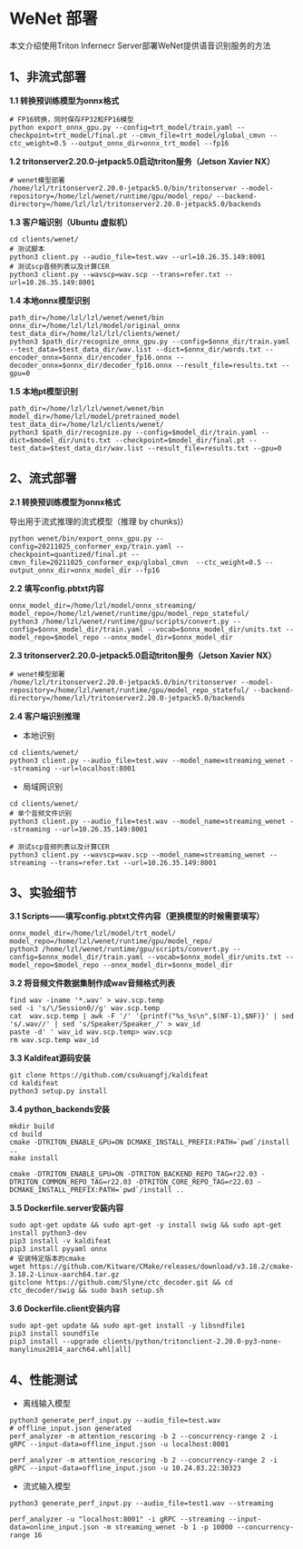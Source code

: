 # WeNet 部署

本文介绍使用Triton Infernecr Server部署WeNet提供语音识别服务的方法

## 1、非流式部署

**1.1 转换预训练模型为onnx格式**

```
# FP16转换，同时保存FP32和FP16模型
python export_onnx_gpu.py --config=trt_model/train.yaml --checkpoint=trt_model/final.pt --cmvn_file=trt_model/global_cmvn --ctc_weight=0.5 --output_onnx_dir=onnx_trt_model --fp16
```

**1.2 tritonserver2.20.0-jetpack5.0启动triton服务（Jetson Xavier NX）**

```
# wenet模型部署
/home/lzl/tritonserver2.20.0-jetpack5.0/bin/tritonserver --model-repository=/home/lzl/wenet/runtime/gpu/model_repo/ --backend-directory=/home/lzl/lzl/tritonserver2.20.0-jetpack5.0/backends
```

**1.3 客户端识别（Ubuntu 虚拟机）**

```
cd clients/wenet/
# 测试脚本
python3 client.py --audio_file=test.wav --url=10.26.35.149:8001
# 测试scp音频列表以及计算CER
python3 client.py --wavscp=wav.scp --trans=refer.txt --url=10.26.35.149:8001
```

**1.4	本地onnx模型识别**

```
path_dir=/home/lzl/lzl/wenet/wenet/bin
onnx_dir=/home/lzl/lzl/model/original_onnx
test_data_dir=/home/lzl/lzl/clients/wenet/
python3 $path_dir/recognize_onnx_gpu.py --config=$onnx_dir/train.yaml --test_data=$test_data_dir/wav.list --dict=$onnx_dir/words.txt --encoder_onnx=$onnx_dir/encoder_fp16.onnx --decoder_onnx=$onnx_dir/decoder_fp16.onnx --result_file=results.txt --gpu=0
```

**1.5	本地pt模型识别**

```
path_dir=/home/lzl/lzl/wenet/wenet/bin
model_dir=/home/lzl/model/pretrained_model
test_data_dir=/home/lzl/clients/wenet/
python3 $path_dir/recognize.py --config=$model_dir/train.yaml --dict=$model_dir/units.txt --checkpoint=$model_dir/final.pt --test_data=$test_data_dir/wav.list --result_file=results.txt --gpu=0
```

## 2、流式部署

**2.1	转换预训练模型为onnx格式**

导出用于流式推理的流式模型（推理 by chunks)）

```
python wenet/bin/export_onnx_gpu.py --config=20211025_conformer_exp/train.yaml --checkpoint=quantized/final.pt --cmvn_file=20211025_conformer_exp/global_cmvn  --ctc_weight=0.5 --output_onnx_dir=onnx_model_dir --fp16
```

**2.2	填写config.pbtxt内容**

```
onnx_model_dir=/home/lzl/model/onnx_streaming/
model_repo=/home/lzl/wenet/runtime/gpu/model_repo_stateful/
python3 /home/lzl/wenet/runtime/gpu/scripts/convert.py --config=$onnx_model_dir/train.yaml --vocab=$onnx_model_dir/units.txt --model_repo=$model_repo --onnx_model_dir=$onnx_model_dir
```

**2.3	tritonserver2.20.0-jetpack5.0启动triton服务（Jetson Xavier NX）**

```
# wenet模型部署
/home/lzl/tritonserver2.20.0-jetpack5.0/bin/tritonserver --model-repository=/home/lzl/wenet/runtime/gpu/model_repo_stateful/ --backend-directory=/home/lzl/tritonserver2.20.0-jetpack5.0/backends
```

**2.4	客户端识别推理**

- 本地识别


```
cd clients/wenet/
python3 client.py --audio_file=test.wav --model_name=streaming_wenet --streaming --url=localhost:8001 
```

- 局域网识别


```
cd clients/wenet/
# 单个音频文件识别
python3 client.py --audio_file=test.wav --model_name=streaming_wenet --streaming --url=10.26.35.149:8001

# 测试scp音频列表以及计算CER
python3 client.py --wavscp=wav.scp --model_name=streaming_wenet --streaming --trans=refer.txt --url=10.26.35.149:8001 
```

## 3、实验细节

**3.1	Scripts——填写config.pbtxt文件内容（更换模型的时候需要填写）**

```
onnx_model_dir=/home/lzl/model/trt_model/
model_repo=/home/lzl/wenet/runtime/gpu/model_repo/
python3 /home/lzl/wenet/runtime/gpu/scripts/convert.py --config=$onnx_model_dir/train.yaml --vocab=$onnx_model_dir/units.txt --model_repo=$model_repo --onnx_model_dir=$onnx_model_dir
```

**3.2	将音频文件数据集制作成wav音频格式列表**

```
find wav -iname '*.wav' > wav.scp.temp
sed -i 's/\/Session0//g' wav.scp.temp
cat  wav.scp.temp | awk -F '/' '{printf("%s_%s\n",$(NF-1),$NF)}' | sed 's/.wav//' | sed 's/Speaker/Speaker_/' > wav_id 
paste -d' ' wav_id wav.scp.temp> wav.scp
rm wav.scp.temp wav_id
```

**3.3	Kaldifeat源码安装**

```
git clone https://github.com/csukuangfj/kaldifeat
cd kaldifeat
python3 setup.py install
```

**3.4	python_backends安装**

```
mkdir build
cd build
cmake -DTRITON_ENABLE_GPU=ON DCMAKE_INSTALL_PREFIX:PATH=`pwd`/install .. 
make install

cmake -DTRITON_ENABLE_GPU=ON -DTRITON_BACKEND_REPO_TAG=r22.03 -DTRITON_COMMON_REPO_TAG=r22.03 -DTRITON_CORE_REPO_TAG=r22.03 -DCMAKE_INSTALL_PREFIX:PATH=`pwd`/install ..
```

**3.5	Dockerfile.server安装内容**

```
sudo apt-get update && sudo apt-get -y install swig && sudo apt-get install python3-dev
pip3 install -v kaldifeat
pip3 install pyyaml onnx
# 安装特定版本的cmake
wget https://github.com/Kitware/CMake/releases/download/v3.18.2/cmake-3.18.2-Linux-aarch64.tar.gz
gitclone https://github.com/Slyne/ctc_decoder.git && cd ctc_decoder/swig && sudo bash setup.sh
```

**3.6	Dockerfile.client安装内容**

```
sudo apt-get update && sudo apt-get install -y libsndfile1
pip3 install soundfile
pip3 install --upgrade clients/python/tritonclient-2.20.0-py3-none-manylinux2014_aarch64.whl[all]
```

## 4、性能测试

- 离线输入模型

```
python3 generate_perf_input.py --audio_file=test.wav
# offline_input.json generated
perf_analyzer -m attention_rescoring -b 2 --concurrency-range 2 -i gRPC --input-data=offline_input.json -u localhost:8001

perf_analyzer -m attention_rescoring -b 2 --concurrency-range 2 -i gRPC --input-data=offline_input.json -u 10.24.83.22:30323
```

- 流式输入模型

```
python3 generate_perf_input.py --audio_file=test1.wav --streaming

perf_analyzer -u "localhost:8001" -i gRPC --streaming --input-data=online_input.json -m streaming_wenet -b 1 -p 10000 --concurrency-range 16
```

